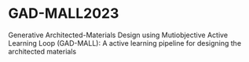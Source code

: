 # GAD-MALL2023
Generative Architected-Materials Design using Mutiobjective Active Learning Loop (GAD-MALL): A active learning pipeline for designing the architected materials
